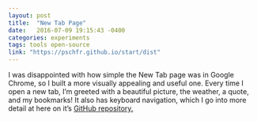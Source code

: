 ```yaml
---
layout: post
title:  "New Tab Page"
date:   2016-07-09 19:15:43 -0400
categories: experiments
tags: tools open-source
link: "https://pschfr.github.io/start/dist"
---
```

I was disappointed with how simple the New Tab page was in Google Chrome, so I built a more visually appealing and useful one. Every time I open a new tab, I’m greeted with a beautiful picture, the weather, a quote, and my bookmarks! It also has keyboard navigation, which I go into more detail at here on it’s [GitHub repository.](https://github.com/pschfr/Start)
